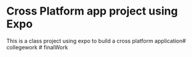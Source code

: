 # Cross Platform app project using Expo

This is a class project using expo to build a cross platform application#   c o l l e g e w o r k  
 #   f i n a l W o r k  
 